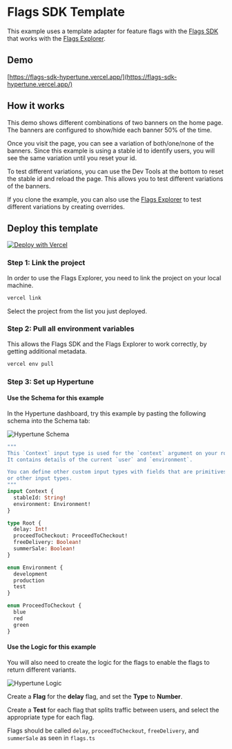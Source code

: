 # Flags SDK Template

This example uses a template adapter for feature flags with the [Flags SDK](https://flags-sdk.dev) that works with the [Flags Explorer](https://vercel.com/docs/feature-flags/flags-explorer).

## Demo

[https://flags-sdk-hypertune.vercel.app/](https://flags-sdk-hypertune.vercel.app/)

## How it works

This demo shows different combinations of two banners on the home page.
The banners are configured to show/hide each banner 50% of the time.

Once you visit the page, you can see a variation of both/one/none of the banners.
Since this example is using a stable id to identify users, you will see the same variation until you reset your id.

To test different variations, you can use the Dev Tools at the bottom to reset the stable id and reload the page.
This allows you to test different variations of the banners.

If you clone the example, you can also use the [Flags Explorer](https://vercel.com/docs/feature-flags/flags-explorer) to test different variations by creating overrides.

## Deploy this template

[![Deploy with Vercel](https://vercel.com/button)](https://vercel.com/new/clone?repository-url=https%3A%2F%2Fgithub.com%2Fvercel%2Fexamples%2Ftree%2Fmain%2Fflags-sdk%2Fhypertune&env=FLAGS_SECRET&envDescription=The+FLAGS_SECRET+will+be+used+by+the+Flags+Explorer+to+securely+overwrite+feature+flags.+Must+be+32+random+bytes%2C+base64-encoded.+Use+the+generated+value+or+set+your+own.&envLink=https%3A%2F%2Fvercel.com%2Fdocs%2Fworkflow-collaboration%2Ffeature-flags%2Fsupporting-feature-flags%23flags_secret-environment-variable&project-name=flags-sdk-hypertune&repository-name=flags-sdk-hypertune)

### Step 1: Link the project

In order to use the Flags Explorer, you need to link the project on your local machine.

```bash
vercel link
```

Select the project from the list you just deployed.

### Step 2: Pull all environment variables

This allows the Flags SDK and the Flags Explorer to work correctly, by getting additional metadata.

```bash
vercel env pull
```

### Step 3: Set up Hypertune

#### Use the Schema for this example

In the Hypertune dashboard, try this example by pasting the following schema into the Schema tab:

![Hypertune Schema](https://cdn.zappy.app/c52947e955bb0dbe1ff8bb6ef36c82d7.png)

```graphql
"""
This `Context` input type is used for the `context` argument on your root field.
It contains details of the current `user` and `environment`.

You can define other custom input types with fields that are primitives, enums
or other input types.
"""
input Context {
  stableId: String!
  environment: Environment!
}

type Root {
  delay: Int!
  proceedToCheckout: ProceedToCheckout!
  freeDelivery: Boolean!
  summerSale: Boolean!
}

enum Environment {
  development
  production
  test
}

enum ProceedToCheckout {
  blue
  red
  green
}
```

#### Use the Logic for this example

You will also need to create the logic for the flags to enable the flags to return different variants.

![Hypertune Logic](https://cdn.zappy.app/4c4f45a4d402e23b1802b3d506019049.png)

Create a **Flag** for the **delay** flag, and set the **Type** to **Number**.

Create a **Test** for each flag that splits traffic between users, and select the appropriate type for each flag.

Flags should be called `delay`, `proceedToCheckout`, `freeDelivery`, and `summerSale` as seen in `flags.ts`

